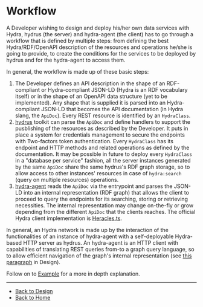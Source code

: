# Workflow

A Developer wishing to design and deploy his/her own data services with Hydra, hydrus (the server) and hydra-agent (the client)
has to go through a workflow that is defined by multiple steps: from defining the best Hydra/RDF/OpenAPI description of the
resources and operations he/she is going to provide, to create the conditions for the services to be deployed by hydrus and for the hydra-agent to access them. 

In general, the workflow is made up of these basic steps:
1. The Developer defines an API description in the shape of an RDF-compliant or Hydra-compliant JSON-LD (Hydra is an RDF vocabulary itself) or in the shape of an OpenAPI data structure (yet to be implemented). Any shape that is supplied it is parsed into an Hydra-compliant JSON-LD that becomes the API documentation (in Hydra slang, the `ApiDoc`). Every REST resource is identified by an `HydraClass`.
2. [hydrus](https://github.com/HTTP-APIs/hydrus) toolkit can parse the `ApiDoc` and define handlers to support the pusblishing of the resources as described by the Developer. It puts in place a system for credentials management to secure the endpoints with Two-factors token authentication. Every `HydraClass` has its endpoint and HTTP methods and related operations as defined by the documentation. It may be possible in future to deploy every `HydraClass` in a "database per service" fashion, all the server instances generated by the same `ApiDoc` share the same hydrus's RDF graph storage, so to allow access to other instances' resources in case of `hydra:search` (query on multiple resources) operations.
3. [hydra-agent](https://github.com/HTTP-APIs/python-hydra-agent) reads the `ApiDoc` via the entrypoint and parses the JSON-LD into an internal representation (RDF graph) that allows the client to proceed to query the endpoints for its searching, storing or retrieving necessities. The internal representation may change on-the-fly or grow depending from the different `ApiDoc` that the clients reaches. The official Hydra client implementation is [Heracles.ts](https://github.com/HydraCG/Heracles.ts).

In general, an Hydra network is made up by the interaction of the functionalities of an instance of hydra-agent with a self-deployable Hydra-based HTTP server as hydrus. An hydra-agent is an HTTP client with capabilities of translating REST queries from-to a graph query language, so to allow efficient navigation of the graph's internal representation (see [this paragraph](Design.md#hydrus-as-a-full-stack-module) in Design).

Follow on to [Example](Example.md) for a more in depth explanation.

---

* [Back to Design](Design.md)
* [Back to Home](00-Home.md)
